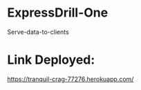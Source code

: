 # ExpressDrill-One
Serve-data-to-clients


# Link Deployed:

https://tranquil-crag-77276.herokuapp.com/
